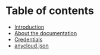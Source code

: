 # Table of contents

* [Introduction](start.md)
* [About the documentation](about-docs.md)
* [Credentials](credentials.md)
* [anycloud.json](anycloud-json.md)

